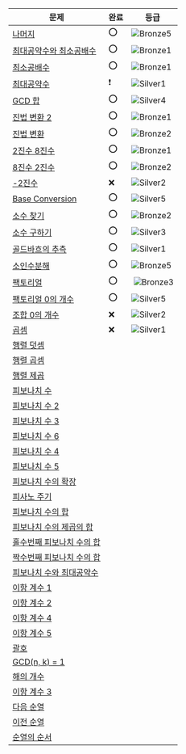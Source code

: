 | 문제                                                       | 완료 | 등급                                                                     |
|----------------------------------------------------------|----|------------------------------------------------------------------------|
| [나머지](https://www.acmicpc.net/problem/10430)             | ⭕️ | ![Bronze5](https://d2gd6pc034wcta.cloudfront.net/tier/1.svg)           |
| [최대공약수와 최소공배수](https://www.acmicpc.net/problem/2609)     | ⭕  | ![Bronze1](https://d2gd6pc034wcta.cloudfront.net/tier/5.svg)           |
| [최소공배수](https://www.acmicpc.net/problem/1934)            | ⭕  | ![Bronze1](https://d2gd6pc034wcta.cloudfront.net/tier/5.svg)           |
| [최대공약수](https://www.acmicpc.net/problem/1850)            | ❗  | ![Silver1](https://d2gd6pc034wcta.cloudfront.net/tier/10.svg)          |
| [GCD 합](https://www.acmicpc.net/problem/9613)            | ⭕  | ![Silver4](https://d2gd6pc034wcta.cloudfront.net/tier/7.svg)           |
| [진법 변환 2](https://www.acmicpc.net/problem/11005)         | ⭕  | ![Bronze1](https://d2gd6pc034wcta.cloudfront.net/tier/5.svg)           |
| [진법 변환](https://www.acmicpc.net/problem/2745)            | ⭕  | ![Bronze2](https://d2gd6pc034wcta.cloudfront.net/tier/4.svg)           |
| [2진수 8진수](https://www.acmicpc.net/problem/1373)          | ⭕  | ![Bronze1](https://d2gd6pc034wcta.cloudfront.net/tier/5.svg)           |
| [8진수 2진수](https://www.acmicpc.net/problem/1212)          | ⭕  | ![Bronze2](https://d2gd6pc034wcta.cloudfront.net/tier/4.svg)           |
| [-2진수](https://www.acmicpc.net/problem/2089)             | ❌  | ![Silver2](https://d2gd6pc034wcta.cloudfront.net/tier/9.svg)           |
| [Base Conversion](https://www.acmicpc.net/problem/11576) | ⭕  | ![Silver5](https://d2gd6pc034wcta.cloudfront.net/tier/6.svg)           |
| [소수 찾기](https://www.acmicpc.net/problem/1978)            | ⭕  | ![Bronze2](https://d2gd6pc034wcta.cloudfront.net/tier/4.svg)           |
| [소수 구하기](https://www.acmicpc.net/problem/1929)           | ⭕  | ![Silver3](https://d2gd6pc034wcta.cloudfront.net/tier/8.svg)           |
| [골드바흐의 추측](https://www.acmicpc.net/problem/6588)         | ⭕  | ![Silver1](https://d2gd6pc034wcta.cloudfront.net/tier/10.svg)          |
| [소인수분해](https://www.acmicpc.net/problem/11653)           | ⭕  | ![Bronze5](https://d2gd6pc034wcta.cloudfront.net/tier/1.svg)           |
| [팩토리얼](https://www.acmicpc.net/problem/10872)            | ⭕  | ️         ![Bronze3](https://d2gd6pc034wcta.cloudfront.net/tier/3.svg) |
| [팩토리얼 0의 개수](https://www.acmicpc.net/problem/1676)       | ⭕  | ![Silver5](https://d2gd6pc034wcta.cloudfront.net/tier/6.svg)           |
| [조합 0의 개수](https://www.acmicpc.net/problem/2004)         | ❌  | ![Silver2](https://d2gd6pc034wcta.cloudfront.net/tier/9.svg)           |
| [곱셈](https://www.acmicpc.net/problem/1629)               | ❌  | ![Silver1](https://d2gd6pc034wcta.cloudfront.net/tier/10.svg)          |
| [행렬 덧셈](https://www.acmicpc.net/problem/2738)            |    |                                                                        |
| [행렬 곱셈](https://www.acmicpc.net/problem/2740)            |    |                                                                        |
| [행렬 제곱](https://www.acmicpc.net/problem/10830)           |    |                                                                        |
| [피보나치 수](https://www.acmicpc.net/problem/2747)           |    |                                                                        |
| [피보나치 수 2](https://www.acmicpc.net/problem/2748)         |    |                                                                        |
| [피보나치 수 3](https://www.acmicpc.net/problem/2749)         |    |                                                                        |
| [피보나치 수 6](https://www.acmicpc.net/problem/11444)        |    |                                                                        |
| [피보나치 수 4](https://www.acmicpc.net/problem/10826)        |    |                                                                        |
| [피보나치 수 5](https://www.acmicpc.net/problem/10870)        |    |                                                                        |
| [피보나치 수의 확장](https://www.acmicpc.net/problem/1788)       |    |                                                                        |
| [피사노 주기](https://www.acmicpc.net/problem/9471)           |    |                                                                        |
| [피보나치 수의 합](https://www.acmicpc.net/problem/2086)        |    |                                                                        |
| [피보나치 수의 제곱의 합](https://www.acmicpc.net/problem/11440)   |    |                                                                        |
| [홀수번째 피보나치 수의 합](https://www.acmicpc.net/problem/11442)  |    |                                                                        |
| [짝수번째 피보나치 수의 합](https://www.acmicpc.net/problem/11443)  |    |                                                                        |
| [피보나치 수와 최대공약수](https://www.acmicpc.net/problem/11778)   |    |                                                                        |
| [이항 계수 1](https://www.acmicpc.net/problem/11050)         |    |                                                                        |
| [이항 계수 2](https://www.acmicpc.net/problem/11051)         |    |                                                                        |
| [이항 계수 4](https://www.acmicpc.net/problem/11402)         |    |                                                                        |
| [이항 계수 5](https://www.acmicpc.net/problem/11439)         |    |                                                                        |
| [괄호](https://www.acmicpc.net/problem/10422)              |    |                                                                        |
| [GCD(n, k) = 1](https://www.acmicpc.net/problem/11689)   |    |                                                                        |
| [해의 개수](https://www.acmicpc.net/problem/11661)           |    |                                                                        |
| [이항 계수 3](https://www.acmicpc.net/problem/11401)         |    |                                                                        |
| [다음 순열](https://www.acmicpc.net/problem/10972)           |    |                                                                        |
| [이전 순열](https://www.acmicpc.net/problem/10973)           |    |                                                                        |
| [순열의 순서](https://www.acmicpc.net/problem/1722)           |    |                                                                        |